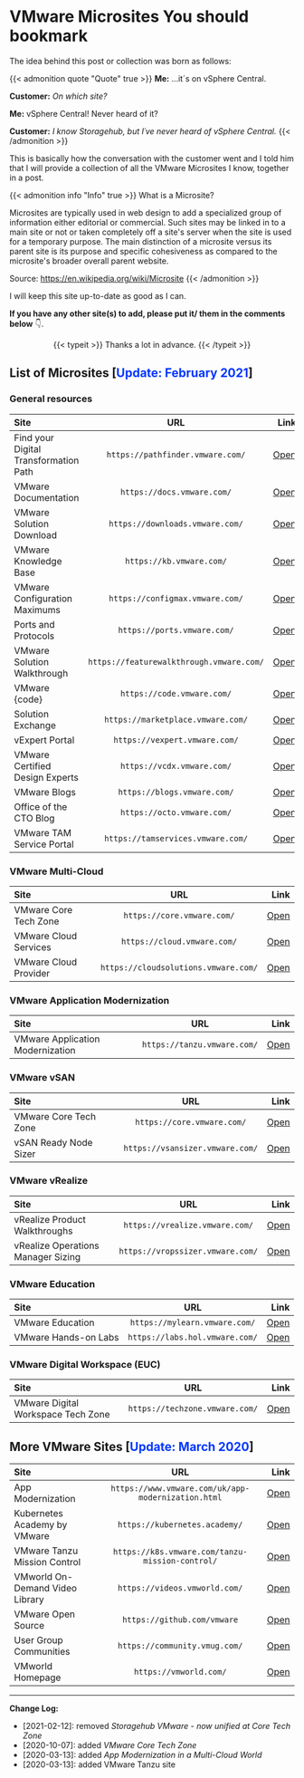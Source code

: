 # VMware Microsites You should bookmark

The idea behind this post or collection was born as follows:

{{< admonition quote "Quote" true >}}
**Me:** ...it´s on vSphere Central.

**Customer:** *On which site?*

**Me:** vSphere Central! Never heard of it?

**Customer:** *I know Storagehub, but I´ve never heard of vSphere Central.*
{{< /admonition >}}

This is basically how the conversation with the customer went and I told him that I will provide a collection of all the VMware Microsites I know, together in a post.

{{< admonition info "Info" true >}}
What is a Microsite?

Microsites are typically used in web design to add a specialized group of information either editorial or commercial. Such sites may be linked in to a main site or not or taken completely off a site's server when the site is used for a temporary purpose. The main distinction of a microsite versus its parent site is its purpose and specific cohesiveness as compared to the microsite's broader overall parent website.

Source: <https://en.wikipedia.org/wiki/Microsite>
{{< /admonition >}}

I will keep this site up-to-date as good as I can.

**If you have any other site(s) to add, please put it/ them in the comments below** :point_down:.

<center> {{< typeit >}} Thanks a lot in advance. {{< /typeit >}} </center>

## List of Microsites [<span style="color:#0037ff">Update: February 2021</span>]

### General resources

|   **Site** |   **URL** |  **Link** |
| :--- | :---: |---: |
| Find your Digital Transformation Path |   `https://pathfinder.vmware.com/`             |   <a href="https://pathfinder.vmware.com/" target="_blank">Open</a>         |
| VMware Documentation              |   `https://docs.vmware.com/`     |   <a href="https://docs.vmware.com/" target="_blank">Open</a>               |
| VMware Solution Download          |   `https://downloads.vmware.com/` |   <a href="https://downloads.vmware.com/" target="_blank">Open</a>          |
| VMware Knowledge Base             |   `https://kb.vmware.com/`                     |  <a href="https://kb.vmware.com/" target="_blank">Open</a>                  |
| VMware Configuration Maximums     |   `https://configmax.vmware.com/`              |  <a href="https://configmax.vmware.com/" target="_blank">Open</a>           |
| Ports and Protocols             |   `https://ports.vmware.com/`     |   <a href="https://ports.vmware.com/" target="_blank">Open</a>              |
| VMware Solution Walkthrough               |   `https://featurewalkthrough.vmware.com/`     |   <a href="https://featurewalkthrough.vmware.com/" target="_blank">Open</a> |
| VMware {code}                     |   `https://code.vmware.com/`                   |  <a href="https://code.vmware.com/" target="_blank">Open</a>                |
| Solution Exchange                 |   `https://marketplace.vmware.com/`     |   <a href="https://marketplace.vmware.com/" target="_blank">Open</a>        |
| vExpert Portal                  |   `https://vexpert.vmware.com/`     |   <a href="https://vexpert.vmware.com/" target="_blank">Open</a>            |
| VMware Certified Design Experts  |   `https://vcdx.vmware.com/`     |   <a href="https://vcdx.vmware.com/" target="_blank">Open</a>               |
| VMware Blogs              |   `https://blogs.vmware.com/`     |   <a href="https://blogs.vmware.com/" target="_blank">Open</a>              |
| Office of the CTO Blog            |   `https://octo.vmware.com/`                   |   <a href="https://octo.vmware.com/" target="_blank">Open</a>               |
| VMware TAM Service Portal         |   `https://tamservices.vmware.com/`            |   <a href="https://tamservices.vmware.com/" target="_blank">Open</a>        |

### VMware Multi-Cloud

|   **Site** |   **URL** |  **Link** |
| :--- | :---: |---: |
| VMware Core Tech Zone |   `https://core.vmware.com/`                  |   <a href="https://core.vmware.com/" target="_blank">Open</a>              |
| VMware Cloud Services  |   `https://cloud.vmware.com/`     |   <a href="https://cloud.vmware.com/" target="_blank">Open</a>              |
| VMware Cloud Provider             |   `https://cloudsolutions.vmware.com/`         |   <a href="https://cloudsolutions.vmware.com/" target="_blank">Open</a>     |

### VMware Application Modernization

|   **Site** |   **URL** |  **Link** |
| :--- | :---: |---: |
| VMware Application Modernization |   `https://tanzu.vmware.com/`                  |   <a href="https://tanzu.vmware.com/" target="_blank">Open</a>              |

### VMware vSAN

|   **Site** |   **URL** |  **Link** |
| :--- | :---: |---: |
| VMware Core Tech Zone |   `https://core.vmware.com/`                  |   <a href="https://core.vmware.com/" target="_blank">Open</a>              |
| vSAN Ready Node Sizer             |   `https://vsansizer.vmware.com/`              |  <a href="https://vsansizer.vmware.com/" target="_blank">Open</a>           |

### VMware vRealize

|   **Site** |   **URL** |  **Link** |
| :--- | :---: |---: |
| vRealize Product Walkthroughs     |   `https://vrealize.vmware.com/`     |   <a href="https://vrealize.vmware.com/" target="_blank">Open</a>           |
| vRealize Operations Manager Sizing|   `https://vropssizer.vmware.com/`             |  <a href="https://vropssizer.vmware.com/" target="_blank">Open</a>          |

### VMware Education

|   **Site** |   **URL** |  **Link** |
| :--- | :---: |---: |
| VMware Education                  |   `https://mylearn.vmware.com/`     |   <a href="https://mylearn.vmware.com/" target="_blank">Open</a>            |
| VMware Hands-on Labs             |   `https://labs.hol.vmware.com/`     |   <a href="https://labs.hol.vmware.com/" target="_blank">Open</a>           |

### VMware Digital Workspace (EUC)

|   **Site** |   **URL** |  **Link** |
| :--- | :---: |---: |
| VMware Digital Workspace Tech Zone |   `https://techzone.vmware.com/`               |   <a href="https://techzone.vmware.com/" target="_blank">Open</a>           |

## More VMware Sites [<span style="color:#0037ff">Update: March 2020</span>]

|   **Site** |   **URL** |  **Link** |
| :--- | :---: |---: |
| App Modernization                |   `https://www.vmware.com/uk/app-modernization.html`   |   <a href="https://www.vmware.com/uk/app-modernization.html" target="_blank">Open</a>    |
| Kubernetes Academy by VMware     |   `https://kubernetes.academy/`                        |   <a href="https://kubernetes.academy/" target="_blank">Open</a>                         |
| VMware Tanzu Mission Control      |   `https://k8s.vmware.com/tanzu-mission-control/`|   <a href="https://k8s.vmware.com/tanzu-mission-control/" target="_blank">Open</a>     |
| VMworld On-Demand Video Library  |   `https://videos.vmworld.com/`            |   <a href="https://videos.vmworld.com/" target="_blank">Open</a>                         |
| VMware Open Source               |   `https://github.com/vmware`                          |  <a href="https://github.com/vmware" target="_blank">Open</a>                            |
| User Group Communities           |   `https://community.vmug.com/`                        |   <a href="https://community.vmug.com/" target="_blank">Open</a>                         |
| VMworld Homepage                 |   `https://vmworld.com/`                               |   <a href="https://vmworld.com/" target="_blank">Open</a>                                |

---

**Change Log:**

- [2021-02-12]: removed *Storagehub VMware - now unified at Core Tech Zone*
- [2020-10-07]: added *VMware Core Tech Zone*
- [2020-03-13]: added *App Modernization in a Multi-Cloud World*
- [2020-03-13]: added VMware Tanzu site
